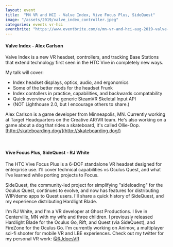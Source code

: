 ```yaml
---
layout: event
title:  "MN VR and HCI - Valve Index, Vive Focus Plus, SideQuest"
image: "/assets/2019/valve_index_controller.jpeg"
categories: events vr-hci
eventbrite: "https://www.eventbrite.com/e/mn-vr-and-hci-aug-2019-valve-index-vive-focus-plus-sidequest-tickets-69063788651"
---
```


#### Valve Index - Alex Carlson
Valve Index is a new VR headset, controllers, and tracking Base Stations that extend technology first seen in the HTC Vive in completely new ways.

My talk will cover:

* Index headset displays, optics, audio, and ergonomics
* Some of the better mods for the headset Frunk
* Index contollers in practice, capabilities, and backwards compatability
* Quick overview of the generic SteamVR Skeletal Input API
* (NOT Lighthouse 2.0, but I encourage others to share.)

Alex Carlson is a game developer from Minneapolis, MN. Currently working at Target Headquarters on the Creative AR/VR team. He's also working on a game about a dog that rides a skateboard, it's called Ollie-Oop. [http://skateboarding.dog/](http://skateboarding.dog/)

<br />

#### Vive Focus Plus, SideQuest - RJ White
The HTC Vive Focus Plus is a 6-DOF standalone VR headset designed for enterprise use. I'll cover technical capabilities vs Oculus Quest, and what I've learned while porting projects to Focus.

SideQuest, the community-led project for simplifying "sideloading" for the Oculus Quest, continues to evolve, and now has features for distributing WIP/demo apps to Quest users. I'll share a quick history of SideQuest, and my experience distributing Hardlight Blade.

I'm RJ White, and I'm a VR developer at Ghost Productions. I live in Centerville, MN with my wife and three children. I previously released Hardlight Blade for the Oculus Go, Rift, and Quest (via SideQuest), and FireZone for the Oculus Go. I'm currently working on Animov, a multiplayer sci-fi shooter for mobile VR and LBE experiences. Check out my twitter for my personal VR work: [@RJdoesVR](https://twitter.com/rjdoesvr)

